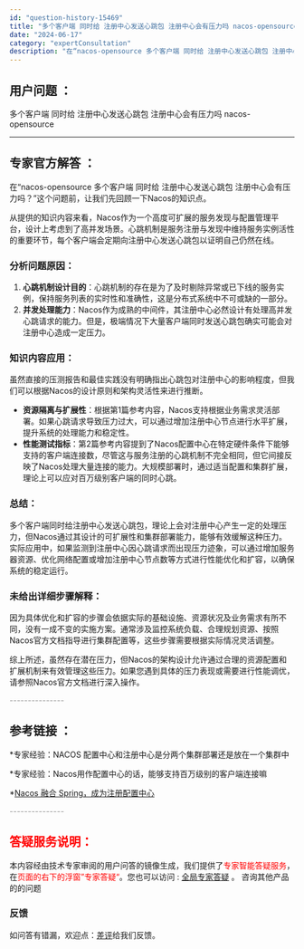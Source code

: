 ```yaml
---
id: "question-history-15469"
title: "多个客户端 同时给 注册中心发送心跳包 注册中心会有压力吗 nacos-opensource"
date: "2024-06-17"
category: "expertConsultation"
description: "在“nacos-opensource 多个客户端 同时给 注册中心发送心跳包 注册中心会有压力吗？”这个问题前，让我们先回顾一下Nacos的知识点。从提供的知识内容来看，Nacos作为一个高度可扩展的服务发现与配置管理平台，设计上考虑到了高并发场景。心跳机制是服务注册与发现中维持服务实例活性的重要环"
---
```


## 用户问题 ： 
 多个客户端 同时给 注册中心发送心跳包 注册中心会有压力吗 nacos-opensource 

---------------
## 专家官方解答 ：

在“nacos-opensource 多个客户端 同时给 注册中心发送心跳包 注册中心会有压力吗？”这个问题前，让我们先回顾一下Nacos的知识点。

从提供的知识内容来看，Nacos作为一个高度可扩展的服务发现与配置管理平台，设计上考虑到了高并发场景。心跳机制是服务注册与发现中维持服务实例活性的重要环节，每个客户端会定期向注册中心发送心跳包以证明自己仍然在线。

### 分析问题原因：

1. **心跳机制设计目的**：心跳机制的存在是为了及时剔除异常或已下线的服务实例，保持服务列表的实时性和准确性，这是分布式系统中不可或缺的一部分。
2. **并发处理能力**：Nacos作为成熟的中间件，其注册中心必然设计有处理高并发心跳请求的能力。但是，极端情况下大量客户端同时发送心跳包确实可能会对注册中心造成一定压力。

### 知识内容应用：

虽然直接的压测报告和最佳实践没有明确指出心跳包对注册中心的影响程度，但我们可以根据Nacos的设计原则和架构灵活性来进行推断。

- **资源隔离与扩展性**：根据第1篇参考内容，Nacos支持根据业务需求灵活部署。如果心跳请求导致压力过大，可以通过增加注册中心节点进行水平扩展，提升系统的处理能力和稳定性。
- **性能测试指标**：第2篇参考内容提到了Nacos配置中心在特定硬件条件下能够支持的客户端连接数，尽管这与服务注册的心跳机制不完全相同，但它间接反映了Nacos处理大量连接的能力。大规模部署时，通过适当配置和集群扩展，理论上可以应对百万级别客户端的同时心跳。

### 总结：

多个客户端同时给注册中心发送心跳包，理论上会对注册中心产生一定的处理压力，但Nacos通过其设计的可扩展性和集群部署能力，能够有效缓解这种压力。实际应用中，如果监测到注册中心因心跳请求而出现压力迹象，可以通过增加服务器资源、优化网络配置或增加注册中心节点数等方式进行性能优化和扩容，以确保系统的稳定运行。

### 未给出详细步骤解释：

因为具体优化和扩容的步骤会依据实际的基础设施、资源状况及业务需求有所不同，没有一成不变的实施方案。通常涉及监控系统负载、合理规划资源、按照Nacos官方文档指导进行集群配置等，这些步骤需要根据实际情况灵活调整。

综上所述，虽然存在潜在压力，但Nacos的架构设计允许通过合理的资源配置和扩展机制来有效管理这些压力。如果您遇到具体的压力表现或需要进行性能调优，请参照Nacos官方文档进行深入操作。


<font color="#949494">---------------</font> 


## 参考链接 ：

*专家经验：NACOS 配置中心和注册中心是分两个集群部署还是放在一个集群中 
 
 *专家经验：Nacos用作配置中心的话，能够支持百万级别的客户端连接嘛 
 
 *[Nacos 融合 Spring，成为注册配置中心](https://nacos.io/docs/latest/ecology/use-nacos-with-spring)


 <font color="#949494">---------------</font> 
 


## <font color="#FF0000">答疑服务说明：</font> 

本内容经由技术专家审阅的用户问答的镜像生成，我们提供了<font color="#FF0000">专家智能答疑服务</font>，在<font color="#FF0000">页面的右下的浮窗”专家答疑“</font>。您也可以访问 : [全局专家答疑](https://opensource.alibaba.com/chatBot) 。 咨询其他产品的的问题

### 反馈
如问答有错漏，欢迎点：[差评](https://ai.nacos.io/user/feedbackByEnhancerGradePOJOID?enhancerGradePOJOId=15539)给我们反馈。
